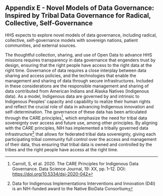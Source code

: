 ## Appendix E - Novel Models of Data Governance: Inspired by Tribal Data Governance for Radical, Collective, Self-Governance

HHS expects to explore novel models of data governance, including radical, collective, self-governance models with sovereign nations, patient communities, and external sources.  

The thoughtful collection, sharing, and use of Open Data to advance HHS missions requires transparency in data governance that engenders trust by design, ensuring that the 
right people have access to the right data at the right time. Governance of data requires a close interplay between data sharing and access policies, and the technologies that 
enable the management and sharing of data through secure infrastructures. Included in these considerations are the responsible management and sharing of data contributed from 
American Indians and Alaska Natives (Indigenous data). As a model, Indigenous data are governed by and intrinsic to Indigenous Peoples’ capacity and capability to realize their
human rights and reflect the crucial role of data in advancing Indigenous innovation and self-determination. The governance of these data has been articulated through the CARE 
principles[^42], which emphasize the need for tribal data sovereignty over access and future use, among other principles. By aligning with the CARE principles, NIH has 
implemented a tribally governed data infrastructure[^43] that allows for federated tribal data sovereignty, giving each participating tribal community full control over the 
access and management of their data, thus ensuring that tribal data is owned and controlled by the tribes and the right people have access at the right time.

[^42]: Carroll, S, et al. 2020. The CARE Principles for Indigenous Data Governance. Data Science Journal, 19: XX, pp. 1–12. DOI: <https://doi.org/10.5334/dsj-2020-042>
[^43]: Data for Indigenous Implementations Interventions and Innovation (D4I) is an NIH-funded award to the Native BioData Consortium
